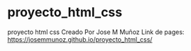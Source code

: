 # proyecto_html_css
proyecto html css
Creado Por Jose M Muñoz 
Link de pages: https://josemmunoz.github.io/proyecto_html_css/
